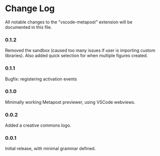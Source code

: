 # Change Log

All notable changes to the "vscode-metapost" extension will be documented in this file.

### 0.1.2

Removed the sandbox (caused too many issues if user is importing custom libraries). Also added quick selection for when multiple figures created.

### 0.1.1

Bugfix: registering activation events

### 0.1.0

Minimally working Metapost previewer, using VSCode webviews.

### 0.0.2

Added a creative commons logo.

### 0.0.1

Initial release, with minimal grammar defined.